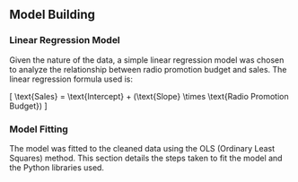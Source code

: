﻿## Model Building

### Linear Regression Model
Given the nature of the data, a simple linear regression model was chosen to analyze the relationship between radio promotion budget and sales. The linear regression formula used is:

\[
\text{Sales} = \text{Intercept} + (\text{Slope} \times \text{Radio Promotion Budget})
\]

### Model Fitting
The model was fitted to the cleaned data using the OLS (Ordinary Least Squares) method. This section details the steps taken to fit the model and the Python libraries used.
